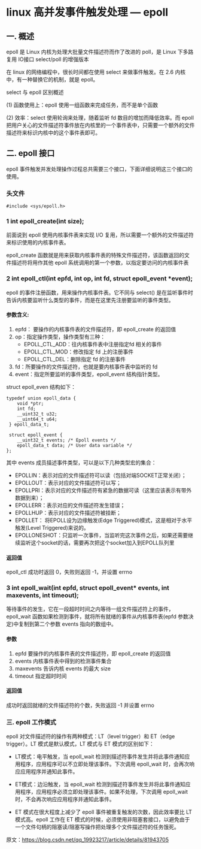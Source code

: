 linux 高并发事件触发处理 — epoll
===========

一. 概述
-----
epoll 是 Linux 内核为处理大批量文件描述符而作了改进的 poll，是 Linux 下多路复用 IO接口 select/poll 的增强版本

在 linux 的网络编程中，很长时间都在使用 select 来做事件触发。在 2.6 内核中，有一种替换它的机制，就是 epoll。

select 与 epoll 区别概述

(1) 函数使用上：epoll 使用一组函数来完成任务，而不是单个函数

(2) 效率：select 使用轮询来处理，随着监听 fd 数目的增加而降低效率。而 epoll 把用户关心的文件描述符事件放在内核里的一个事件表中，只需要一个额外的文件描述符来标识内核中的这个事件表即可。

二. epoll 接口
--------
epoll 事件触发并发处理操作过程总共需要三个接口，下面详细说明这三个接口的使用。

### 头文件
```
#include <sys/epoll.h>
```

### 1 int epoll_create(int size);

前面说到 epoll 使用内核事件表来实现 I/O 复用，所以需要一个额外的文件描述符来标识使用的内核事件表。

epoll_create 函数就是用来获取内核事件表的特殊文件描述符，该函数返回的文件描述符将用作其他 epoll 系统调用的第一个参数，以指定要访问的内核事件表

### 2 int epoll_ctl(int epfd, int op, int fd, struct epoll_event *event);

epoll 的事件注册函数，用来操作内核事件表。它不同与 select() 是在监听事件时告诉内核要监听什么类型的事件，而是在这里先注册要监听的事件类型。

#### 参数含义:

1. epfd： 要操作的内核事件表的文件描述符，即 epoll_create 的返回值
2. op：指定操作类型，操作类型有三种：
    * EPOLL_CTL_ADD：往内核事件表中注册指定fd 相关的事件
    * EPOLL_CTL_MOD：修改指定 fd 上的注册事件
    * EPOLL_CTL_DEL：删除指定 fd 的注册事件
3. fd：所要操作的文件描述符，也就是要内核事件表中监听的 fd
4. event：指定所要监听的事件类型，epoll_event 结构指针类型。

struct epoll_even 结构如下：

```
typedef union epoll_data {
    void *ptr;
    int fd;
    __uint32_t u32;
    __uint64_t u64;
 } epoll_data_t;

 struct epoll_event {
    __uint32_t events; /* Epoll events */
    epoll_data_t data; /* User data variable */
};
```

其中 events 成员描述事件类型，可以是以下几种类型宏的集合：

* EPOLLIN：表示对应的文件描述符可以读（包括对端SOCKET正常关闭）；
* EPOLLOUT：表示对应的文件描述符可以写；
* EPOLLPRI：表示对应的文件描述符有紧急的数据可读（这里应该表示有带外数据到来）；
* EPOLLERR：表示对应的文件描述符发生错误；
* EPOLLHUP：表示对应的文件描述符被挂断；
* EPOLLET： 将EPOLL设为边缘触发(Edge Triggered)模式，这是相对于水平触发(Level Triggered)来说的。
* EPOLLONESHOT：只监听一次事件，当监听完这次事件之后，如果还需要继续监听这个socket的话，需要再次把这个socket加入到EPOLL队列里

#### 返回值

epoll_ctl 成功时返回 0，失败则返回 -1，并设置 errno


### 3 int epoll_wait(int epfd, struct epoll_event* events, int maxevents, int timeout);

等待事件的发生，它在一段超时时间之内等待一组文件描述符上的事件，epoll_wait 函数如果检测到事件，就将所有就绪的事件从内核事件表(epfd 参数决定)中复制到第二个参数 events 指向的数组中。

#### 参数

1. epfd 要操作的内核事件表的文件描述符，即 epoll_create 的返回值
2. events 内核事件表中得到的检测事件集合
3. maxevents 告诉内核 events 的最大 size
4. timeout 指定超时时间

#### 返回值

成功时返回就绪的文件描述符的个数，失败返回 -1 并设置 errno

### 三. epoll 工作模式

epoll 对文件描述符的操作有两种模式：LT（level trigger）和 ET（edge trigger）。LT 模式是默认模式，LT 模式与 ET 模式的区别如下：

* LT模式：电平触发，当 epoll_wait 检测到描述符事件发生并将此事件通知应用程序，应用程序可以不立即处理该事件。下次调用 epoll_wait 时，会再次响应应用程序并通知此事件。

* ET模式：边沿触发，当 epoll_wait 检测到描述符事件发生并将此事件通知应用程序，应用程序必须立即处理该事件。如果不处理，下次调用 epoll_wait 时，不会再次响应应用程序并通知此事件。

* ET 模式在很大程度上减少了 epoll 事件被重复触发的次数，因此效率要比 LT 模式高。epoll 工作在 ET 模式的时候，必须使用非阻塞套接口，以避免由于一个文件句柄的阻塞读/阻塞写操作把处理多个文件描述符的任务饿死。


原文：https://blog.csdn.net/qq_19923217/article/details/81943705
